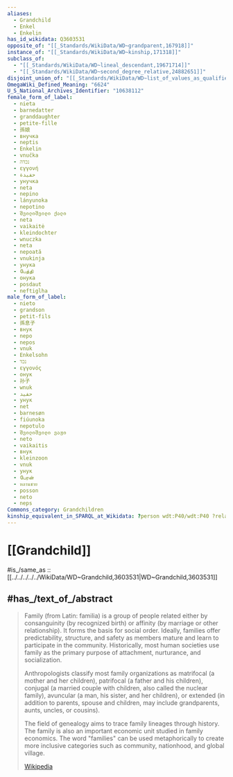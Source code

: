 ```yaml
---
aliases:
  - Grandchild
  - Enkel
  - Enkelin
has_id_wikidata: Q3603531
opposite_of: "[[_Standards/WikiData/WD~grandparent,167918]]"
instance_of: "[[_Standards/WikiData/WD~kinship,171318]]"
subclass_of:
  - "[[_Standards/WikiData/WD~lineal_descendant,19671714]]"
  - "[[_Standards/WikiData/WD~second_degree_relative,24882651]]"
disjoint_union_of: "[[_Standards/WikiData/WD~list_of_values_as_qualifiers,23766486]]"
OmegaWiki_Defined_Meaning: "6624"
U_S_National_Archives_Identifier: "10638112"
female_form_of_label:
  - nieta
  - barnedatter
  - granddaughter
  - petite-fille
  - 孫娘
  - внучка
  - neptis
  - Enkelin
  - vnučka
  - נכדה
  - εγγονή
  - حفيدة
  - унучка
  - neta
  - nepino
  - lányunoka
  - nepotino
  - შვილიშვილი ქალი
  - neta
  - vaikaitė
  - kleindochter
  - wnuczka
  - neta
  - nepoată
  - vnukinja
  - унука
  - பேத்தி
  - онука
  - posdaut
  - neftiglha
male_form_of_label:
  - nieto
  - grandson
  - petit-fils
  - 孫息子
  - внук
  - nepo
  - nepos
  - vnuk
  - Enkelsohn
  - נכד
  - εγγονός
  - онук
  - 孙子
  - wnuk
  - حفيد
  - унук
  - net
  - barnesøn
  - fiúunoka
  - nepotulo
  - შვილიშვილი ვაჟი
  - neto
  - vaikaitis
  - внук
  - kleinzoon
  - vnuk
  - унук
  - பேரன்
  - หลานชาย
  - posson
  - neto
  - neps
Commons_category: Grandchildren
kinship_equivalent_in_SPARQL_at_Wikidata: ?person wdt:P40/wdt:P40 ?relative
---
```



# [[Grandchild]]

#is_/same_as :: [[../../../../../WikiData/WD~Grandchild,3603531|WD~Grandchild,3603531]]

## #has_/text_of_/abstract 

> Family (from Latin: familia) is a group of people related either by consanguinity (by recognized birth) or affinity (by marriage or other relationship). It forms the basis for social order. Ideally, families offer predictability, structure, and safety as members mature and learn to participate in the community. Historically, most human societies use family as the primary purpose of attachment, nurturance, and socialization.
>
> Anthropologists classify most family organizations as matrifocal (a mother and her children), patrifocal (a father and his children), conjugal (a married couple with children, also called the nuclear family), avuncular (a man, his sister, and her children), or extended (in addition to parents, spouse and children, may include grandparents, aunts, uncles, or cousins).
>
> The field of genealogy aims to trace family lineages through history. The family is also an important economic unit studied in family economics. The word "families" can be used metaphorically to create more inclusive categories such as community, nationhood, and global village.
>
> [Wikipedia](https://en.wikipedia.org/wiki/Family) 

